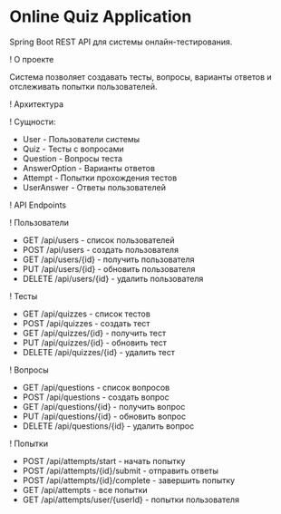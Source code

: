#  Online Quiz Application

Spring Boot REST API для системы онлайн-тестирования.

! О проекте

Система позволяет создавать тесты, вопросы, варианты ответов и отслеживать попытки пользователей.

! Архитектура

! Сущности:
- User - Пользователи системы
- Quiz - Тесты с вопросами
- Question - Вопросы теста
- AnswerOption - Варианты ответов
- Attempt - Попытки прохождения тестов
- UserAnswer - Ответы пользователей


! API Endpoints

! Пользователи
- GET /api/users - список пользователей
- POST /api/users - создать пользователя
- GET /api/users/{id} - получить пользователя
- PUT /api/users/{id} - обновить пользователя
- DELETE /api/users/{id} - удалить пользователя

! Тесты
- GET /api/quizzes - список тестов
- POST /api/quizzes - создать тест
- GET /api/quizzes/{id} - получить тест
- PUT /api/quizzes/{id} - обновить тест
- DELETE /api/quizzes/{id} - удалить тест

! Вопросы
- GET /api/questions - список вопросов
- POST /api/questions - создать вопрос
- GET /api/questions/{id} - получить вопрос
- PUT /api/questions/{id} - обновить вопрос
- DELETE /api/questions/{id} - удалить вопрос

! Попытки
- POST /api/attempts/start - начать попытку
- POST /api/attempts/{id}/submit - отправить ответы
- POST /api/attempts/{id}/complete - завершить попытку
- GET /api/attempts - все попытки
- GET /api/attempts/user/{userId} - попытки пользователя

